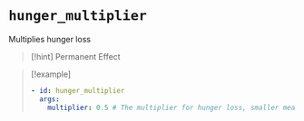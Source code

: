 # `hunger_multiplier`

Multiplies hunger loss

> [!hint] Permanent Effect

> [!example]
> ```yaml
> - id: hunger_multiplier
>   args:
>     multiplier: 0.5 # The multiplier for hunger loss, smaller means slower loss
> ```
